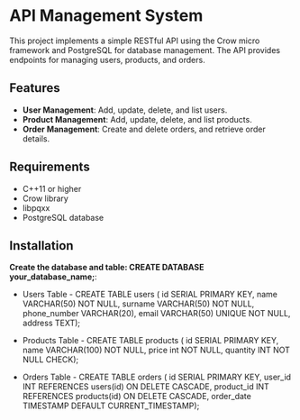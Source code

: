 # API Management System
This project implements a simple RESTful API using the Crow micro framework and PostgreSQL for database management. The API provides endpoints for managing users, products, and orders.

## Features
- **User Management**: Add, update, delete, and list users.
- **Product Management**: Add, update, delete, and list products.
- **Order Management**: Create and delete orders, and retrieve order details.

## Requirements
- C++11 or higher
- Crow library
- libpqxx
- PostgreSQL database

## Installation
**Create the database and table: CREATE DATABASE your_database_name;**:
-  Users Table -
   CREATE TABLE users (
    id SERIAL PRIMARY KEY,
    name VARCHAR(50) NOT NULL,
    surname VARCHAR(50) NOT NULL,
    phone_number VARCHAR(20),
    email VARCHAR(50) UNIQUE NOT NULL,
    address TEXT);

- Products Table -
CREATE TABLE products (
    id SERIAL PRIMARY KEY,
    name VARCHAR(100) NOT NULL,
    price int NOT NULL,
    quantity INT NOT NULL CHECK);

- Orders Table -
CREATE TABLE orders (
    id SERIAL PRIMARY KEY,
    user_id INT REFERENCES users(id) ON DELETE CASCADE,
    product_id INT REFERENCES products(id) ON DELETE CASCADE,
    order_date TIMESTAMP DEFAULT CURRENT_TIMESTAMP);
